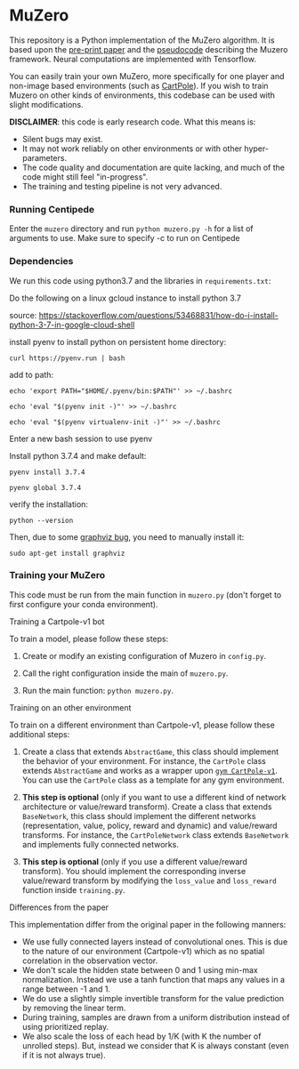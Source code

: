 
# MuZero

This repository is a Python implementation of the MuZero algorithm.
It is based upon the [pre-print paper](https://arxiv.org/abs/1911.08265) and the 
[pseudocode](https://arxiv.org/src/1911.08265v1/anc/pseudocode.py) describing the 
Muzero framework. Neural computations are implemented with Tensorflow.

You can easily train your own MuZero, more specifically for one player and non-image based environments (such as 
[CartPole](https://gym.openai.com/envs/CartPole-v1/)).
If you wish to train Muzero on other kinds of environments, this codebase can be used with slight modifications.

**DISCLAIMER**: this code is early research code. What this means is:

- Silent bugs may exist.
- It may not work reliably on other environments or with other hyper-parameters.
- The code quality and documentation are quite lacking, and much of the code might still feel "in-progress".
- The training and testing pipeline is not very advanced.

### Running Centipede

Enter the `muzero` directory and run `python muzero.py -h` for a list of arguments to use. Make sure to specify -c to
run on Centipede

### Dependencies

We run this code using python3.7 and the libraries in `requirements.txt`:

Do the following on a linux gcloud instance to install python 3.7

source: https://stackoverflow.com/questions/53468831/how-do-i-install-python-3-7-in-google-cloud-shell

install pyenv to install python on persistent home directory:

`curl https://pyenv.run | bash`

add to path:

`echo 'export PATH="$HOME/.pyenv/bin:$PATH"' >> ~/.bashrc`

`echo 'eval "$(pyenv init -)"' >> ~/.bashrc`

`echo 'eval "$(pyenv virtualenv-init -)"' >> ~/.bashrc`

Enter a new bash session to use pyenv

Install python 3.7.4 and make default:

`pyenv install 3.7.4`

`pyenv global 3.7.4`

verify the installation:

`python --version`

Then, due to some [graphviz bug](https://github.com/pydot/pydot/issues/91#issuecomment-229639358), 
you need to manually install it:

`sudo apt-get install graphviz`

### Training your MuZero

This code must be run from the main function in ``muzero.py`` (don't forget to first configure your conda environment).

Training a Cartpole-v1 bot

To train a model, please follow these steps:

1) Create or modify an existing configuration of Muzero in ``config.py``.

2) Call the right configuration inside the main of ``muzero.py``.

3) Run the main function: ``python muzero.py``.

Training on an other environment

To train on a different environment than Cartpole-v1, please follow these additional steps:

1) Create a class that extends ``AbstractGame``, this class should implement the behavior of your environment.
For instance, the ``CartPole`` class extends ``AbstractGame`` and works as a wrapper upon 
[`gym CartPole-v1`](https://gym.openai.com/envs/CartPole-v1/).
You can use the ``CartPole`` class as a template for any gym environment.

2) **This step is optional** (only if you want to use a different kind of network architecture or value/reward transform).
Create a class that extends ``BaseNetwork``, this class should implement the different networks (representation, value, policy, reward and dynamic) and value/reward transforms.
For instance, the ``CartPoleNetwork`` class extends ``BaseNetwork`` and implements fully connected networks.

3) **This step is optional** (only if you use a different value/reward transform).
You should implement the corresponding inverse value/reward transform by modifying the ``loss_value`` and ``loss_reward`` function inside ``training.py``.

Differences from the paper

This implementation differ from the original paper in the following manners:

- We use fully connected layers instead of convolutional ones. This is due to the nature of our environment (Cartpole-v1) which as no spatial correlation in the observation vector.
- We don't scale the hidden state between 0 and 1 using min-max normalization. Instead we use a tanh function that maps any values in a range between -1 and 1.
- We do use a slightly simple invertible transform for the value prediction by removing the linear term.
- During training, samples are drawn from a uniform distribution instead of using prioritized replay.
- We also scale the loss of each head by 1/K (with K the number of unrolled steps). But, instead we consider that K is always constant (even if it is not always true).
